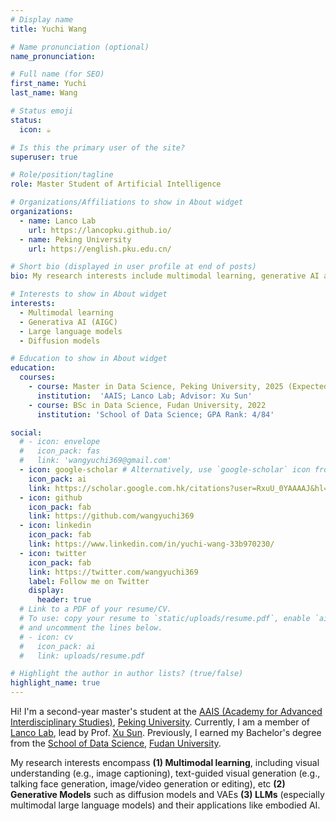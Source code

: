 ```yaml
---
# Display name
title: Yuchi Wang

# Name pronunciation (optional)
name_pronunciation: 

# Full name (for SEO)
first_name: Yuchi
last_name: Wang

# Status emoji
status:
  icon: ☕️

# Is this the primary user of the site?
superuser: true

# Role/position/tagline
role: Master Student of Artificial Intelligence

# Organizations/Affiliations to show in About widget
organizations:
  - name: Lanco Lab
    url: https://lancopku.github.io/
  - name: Peking University
    url: https://english.pku.edu.cn/

# Short bio (displayed in user profile at end of posts)
bio: My research interests include multimodal learning, generative AI and large language models.

# Interests to show in About widget
interests:
  - Multimodal learning
  - Generativa AI (AIGC)
  - Large language models
  - Diffusion models

# Education to show in About widget
education:
  courses:
    - course: Master in Data Science, Peking University, 2025 (Expected)
      institution:  'AAIS; Lanco Lab; Advisor: Xu Sun'
    - course: BSc in Data Science, Fudan University, 2022
      institution: 'School of Data Science; GPA Rank: 4/84'

social:
  # - icon: envelope
  #   icon_pack: fas
  #   link: 'wangyuchi369@gmail.com'
  - icon: google-scholar # Alternatively, use `google-scholar` icon from `ai` icon pack
    icon_pack: ai
    link: https://scholar.google.com.hk/citations?user=RxuU_0YAAAAJ&hl=zh-CN
  - icon: github
    icon_pack: fab
    link: https://github.com/wangyuchi369
  - icon: linkedin
    icon_pack: fab
    link: https://www.linkedin.com/in/yuchi-wang-33b970230/
  - icon: twitter
    icon_pack: fab
    link: https://twitter.com/wangyuchi369
    label: Follow me on Twitter
    display:
      header: true
  # Link to a PDF of your resume/CV.
  # To use: copy your resume to `static/uploads/resume.pdf`, enable `ai` icons in `params.yaml`,
  # and uncomment the lines below.
  # - icon: cv
  #   icon_pack: ai
  #   link: uploads/resume.pdf

# Highlight the author in author lists? (true/false)
highlight_name: true
---
```

Hi! I'm a second-year master's student at the [AAIS (Academy for Advanced Interdisciplinary Studies)](http://www.aais.pku.edu.cn/en/), [Peking University](https://english.pku.edu.cn/). Currently, I am a member of [Lanco Lab](https://lancopku.github.io/), lead by Prof. [Xu Sun](https://xusun26.github.io/). Previously, I earned my Bachelor's degree from the [School of Data Science](https://sds.fudan.edu.cn/), [Fudan University](https://www.fudan.edu.cn/en/).

My research interests encompass **(1) Multimodal learning**, including visual understanding (e.g., image captioning), text-guided visual generation (e.g., talking face generation, image/video generation or editing), etc **(2) Generative Models** such as diffusion models and VAEs **(3) LLMs** (especially multimodal large language models) and their applications like embodied AI.